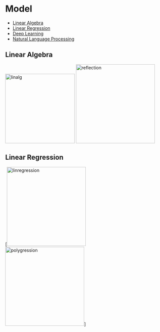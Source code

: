 # Model

- [Linear Algebra](#linear-algebra)
- [Linear Regression](#linear-regression)
- [Deep Learning](https://github.com/clarentcelsia/PyML/tree/master/deeplearning)
- [Natural Language Processing](https://github.com/clarentcelsia/PyML/tree/master/nlp)

Linear Algebra
---------------
<img src="https://user-images.githubusercontent.com/66846357/171807538-b4449070-55cc-41b4-96da-d077d156a5bf.png" alt="linalg" width=220/>
<img src="https://user-images.githubusercontent.com/66846357/171807534-afedf3a3-400e-4c27-97b7-af64ad466c89.png" alt="reflection" width=250/>

Linear Regression
----------------
[<img src = "https://user-images.githubusercontent.com/66846357/171813767-b0dbce22-e4d9-4833-ab57-84a19a9b4b8b.png" alt="linregression" width=250 label="sds"/>
<img src="https://user-images.githubusercontent.com/66846357/171813772-878b041f-504d-4dd5-ba2f-1c57440ff251.png" alt="polygression" width=250/>]
